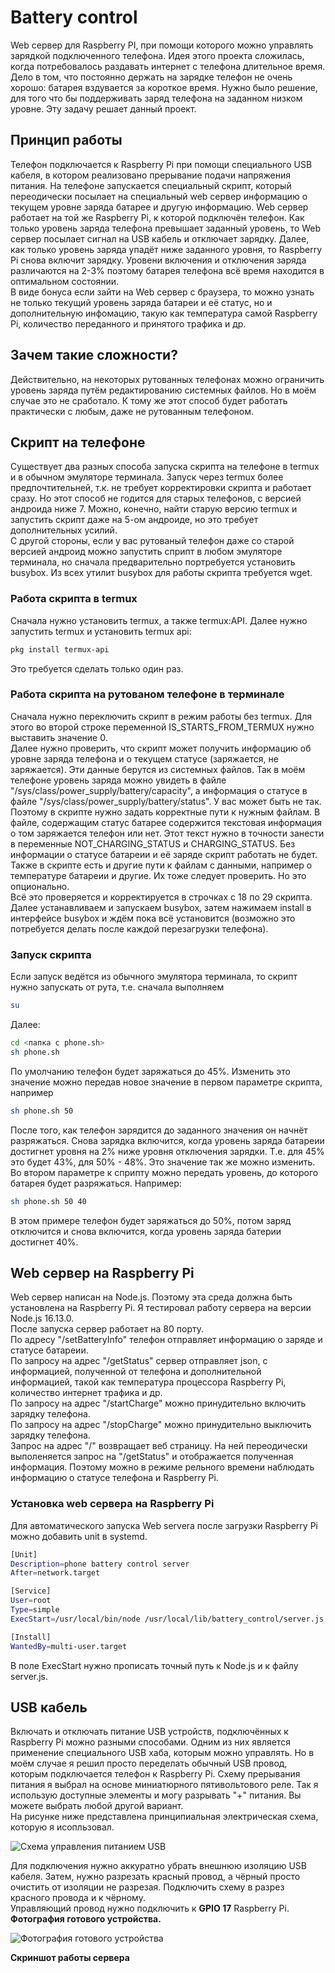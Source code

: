 # Battery control
Web сервер для Raspberry PI, при помощи которого можно управлять зарядкой подключенного телефона.
Идея этого проекта сложилась, когда потребовалось раздавать интернет с телефона длительное время. Дело в том, что постоянно держать на зарядке телефон не очень хорошо: батарея вздувается за короткое время. Нужно было решение, для того что бы поддерживать заряд телефона на заданном низком уровне. Эту задачу решает данный проект.  
## Принцип работы
Телефон подключается к Raspberry Pi при помощи специального USB кабеля, в котором реализовано прерывание подачи напряжения питания. На телефоне запускается специальный скрипт, который переодически посылает на специальный web сервер информацию о текущем уровне заряда батарее и другую информацию. Web сервер работает на той же Raspberry Pi, к которой подключён телефон. Как только уровень заряда телефона превышает заданный уровень, то Web сервер посылает сигнал на USB кабель и отключает зарядку. Далее, как только уровень заряда упадёт ниже заданного уровня, то Raspberry Pi снова включит зарядку. Уровени включения и отключения заряда различаются на 2-3% поэтому батарея телефона всё время находится в оптимальном состоянии.  
В виде бонуса если зайти на Web сервер с браузера, то можно узнать не только текущий уровень заряда батареи и её статус, но и дополнительную инфомацию, такую как температура самой Raspberry Pi, количество переданного и принятого трафика и др.
## Зачем такие сложности?
Действительно, на некоторых рутованных телефонах можно ограничить уровень заряда путём редактированию системных файлов. Но в моём случае это не сработало. К тому же этот способ будет работать практически с любым, даже не рутованным телефоном.
## Скрипт на телефоне
Существует два разных способа запуска скрипта на телефоне в termux и в обычном эмуляторе терминала. Запуск через termux более предпочтительней, т.к. не требует корректировки скрипта и работает сразу. Но этот способ не годится для старых телефонов, с версией андроида ниже 7. Можно, конечно, найти старую версию termux и запустить скрипт даже на 5-ом андроиде, но это требует дополнительных усилий.  
С другой стороны, если у вас рутованый телефон даже со старой версией андроид можно запустить сприпт в любом эмуляторе терминала, но сначала предварительно портребуется установить busybox. Из всех утилит busybox для работы скрипта требуется wget.  
### Работа скрипта в termux
Сначала нужно установить termux, а также termux:API. Далее нужно запустить termux и установить termux api:
```bash
pkg install termux-api
```
Это требуется сделать только один раз.
### Работа скрипта на рутованом телефоне в терминале
Сначала нужно переключить скрипт в режим работы без termux. Для этого во второй строке переменной IS_STARTS_FROM_TERMUX нужно выставить значение 0.  
Далее нужно проверить, что скрипт может получить информацию об уровне заряда телефона и о текущем статусе (заряжается, не заряжается). Эти данные берутся из системных файлов. Так в моём телефоне уровень заряда можно увидеть в файле "/sys/class/power_supply/battery/capacity", а информация о статусе в файле "/sys/class/power_supply/battery/status". У вас может быть не так. Поэтому в скрипте нужно задать корректные пути к нужным файлам. В файле, содержащим статус батарее содержится текстовая информация о том заряжается телефон или нет. Этот текст нужно в точности занести в переменные NOT_CHARGING_STATUS и CHARGING_STATUS. Без информации о статусе батареии и её заряде скрипт работать не будет.  
Также в скрипте есть и другие пути к файлам с данными, например о температуре батареии и другие. Их тоже следует проверить. Но это опционально.  
Всё это проверяется и корректируется в строчках с 18 по 29 скрипта.  
Далее устанавливаем и запускаем busybox, затем нажимаем install в интерфейсе busybox и ждём пока всё установится (возможно это потребуется делать после каждой перезагрузки телефона).
### Запуск скрипта
Если запуск ведётся из обычного эмулятора терминала, то скрипт нужно запускать от рута, т.е. сначала выполняем
```bash
su
```
Далее:
```bash
cd <папка с phone.sh>
sh phone.sh
```
По умолчанию телефон будет заряжаться до 45%. Изменить это значение можно передав новое значение в первом параметре скрипта, например
```bash
sh phone.sh 50
```
После того, как телефон зарядится до заданного значения он начнёт разряжаться. Снова зарядка включится, когда уровень заряда батареии достигнет уровня на 2% ниже уровня отключения зарядки. Т.е. для 45% это будет 43%, для 50% - 48%. Это значение так же можно изменить. Во втором параметре к сприпту можно передать уровень, до которого батарея будет разряжаться. Например:
```bash
sh phone.sh 50 40
```
В этом примере телефон будет заряжаться до 50%, потом заряд отключится и снова включится, когда уровень заряда батерии достигнет 40%.
## Web сервер на Raspberry Pi
Web сервер написан на Node.js. Поэтому эта среда должна быть установлена на Raspberry Pi. Я тестировал работу сервера на версии Node.js 16.13.0.  
После запуска сервер работает на 80 порту.  
По адресу "/setBatteryInfo" телефон отправляет информацию о заряде и статусе батареии.  
По запросу на адрес "/getStatus" сервер отправляет json, с информацией, полученной от телефона и дополнительной информацией, такой как температура процессора Raspberry Pi, количество интернет трафика и др.  
По запросу на адрес "/startCharge" можно принудительно включить зарядку телефона.  
По запросу на адрес "/stopCharge" можно принудительно выключить зарядку телефона.  
Запрос на адрес "/" возвращает веб страницу. На ней переодически выполеняется запрос на "/getStatus" и отображается полученная информация. Поэтому можно в режиме рельного времени наблюдать информацию о статусе телефона и Raspberry Pi.
### Установка web сервера на Raspberry Pi
Для автоматического запуска Web servera после загрузки Raspberry Pi можно добавить unit в systemd.

```bash
[Unit]
Description=phone battery control server
After=network.target

[Service]
User=root
Type=simple
ExecStart=/usr/local/bin/node /usr/local/lib/battery_control/server.js

[Install]
WantedBy=multi-user.target
```
В поле ExecStart нужно прописать точный путь к Node.js и к файлу server.js.

## USB кабель
Включать и отключать питание USB устройств, подключённых к Raspberry Pi можно разными способами. Одним из них является применение специального USB хаба, которым можно управлять. Но в моём случае я решил просто переделать обычный USB провод, которым подключается телефон к Raspberry Pi. Схему прерывания питания я выбрал на основе миниатюрного пятивольтового реле. Так я использую доступные элементы и могу разрывать "+" питания. Вы можете выбрать любой другой вариант.  
На рисунке ниже представлена принципиальная электрическая схема, которую я исопльзовал.

![Схема управления питанием USB](usb/diagram.png)

Для подключения нужно аккуратно убрать внешнюю изоляцию USB кабеля. Затем, нужно разрезать красный провод, а чёрный просто очистить от изоляции не разрезая. Подключить схему в разрез красного провода и к чёрному.  
Управляющий провод нужно подключить к **GPIO 17** Raspberry Pi.  
**Фотография готового устройства.**

![Фотография готового устройства](usb/photo.jpg)

**Скриншот работы сервера**

